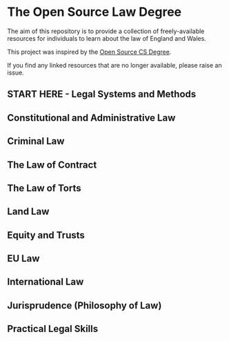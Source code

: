 # The Open Source Law Degree

The aim of this repository is to provide a collection of freely-available resources for individuals to learn about the law of England and Wales.

This project was inspired by the [Open Source CS Degree](https://github.com/ForrestKnight/open-source-cs).

If you find any linked resources that are no longer available, please raise an issue.

## START HERE - Legal Systems and Methods


## Constitutional and Administrative Law

## Criminal Law

## The Law of Contract

## The Law of Torts

## Land Law

## Equity and Trusts

## EU Law

## International Law

## Jurisprudence (Philosophy of Law)

## Practical Legal Skills

